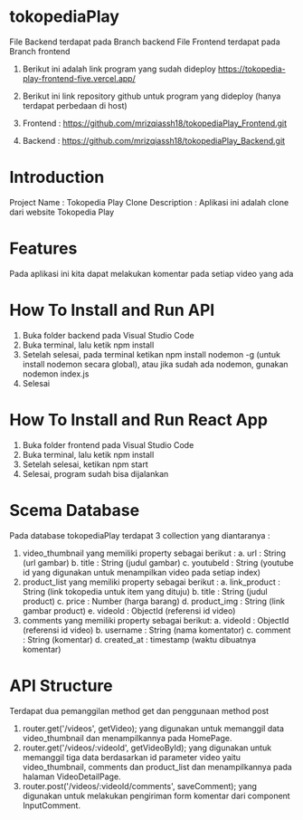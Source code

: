# tokopediaPlay
File Backend terdapat pada Branch backend
File Frontend terdapat pada Branch frontend

1. Berikut ini adalah link program yang sudah dideploy
https://tokopedia-play-frontend-five.vercel.app/

2. Berikut ini link repository github untuk program yang dideploy (hanya terdapat perbedaan di host)
3. Frontend : https://github.com/mrizqiassh18/tokopediaPlay_Frontend.git
4. Backend : https://github.com/mrizqiassh18/tokopediaPlay_Backend.git

# Introduction
Project Name : Tokopedia Play Clone
Description : Aplikasi ini adalah clone dari website Tokopedia Play

# Features
Pada aplikasi ini kita dapat melakukan komentar pada setiap video yang ada

# How To Install and Run API
1. Buka folder backend pada Visual Studio Code
2. Buka terminal, lalu ketik npm install
3. Setelah selesai, pada terminal ketikan npm install nodemon -g (untuk install nodemon secara global), atau jika sudah ada nodemon, gunakan nodemon index.js
4. Selesai

# How To Install and Run React App
1. Buka folder frontend pada Visual Studio Code
2. Buka terminal,  lalu ketik npm install
3. Setelah selesai, ketikan npm start
4. Selesai, program sudah bisa dijalankan

# Scema Database
Pada database tokopediaPlay terdapat 3 collection yang diantaranya :
1. video_thumbnail yang memiliki property sebagai berikut :
   a. url : String (url gambar)
   b. title : String (judul gambar)
   c. youtubeId : String (youtube id yang digunakan untuk menampilkan video pada setiap index)
2. product_list yang memiliki property sebagai berikut :
   a. link_product : String (link tokopedia untuk item yang dituju)
   b. title : String (judul product)
   c. price : Number (harga barang)
   d. product_img : String (link gambar product)
   e. videoId : ObjectId (referensi id video)
3. comments yang memiliki property sebagai berikut:
   a. videoId : ObjectId (referensi id video)
   b. username : String (nama komentator)
   c. comment : String (komentar)
   d. created_at : timestamp (waktu dibuatnya komentar)

# API Structure
Terdapat dua pemanggilan method get dan penggunaan method post
1. router.get('/videos', getVideo); yang digunakan untuk memanggil data video_thumbnail dan menampilkannya pada HomePage.
2. router.get('/videos/:videoId', getVideoById); yang digunakan untuk memanggil tiga data berdasarkan id parameter video yaitu video_thumbnail, comments dan product_list dan menampilkannya pada halaman VideoDetailPage.
3. router.post('/videos/:videoId/comments', saveComment); yang digunakan untuk melakukan pengiriman form komentar dari component InputComment.
